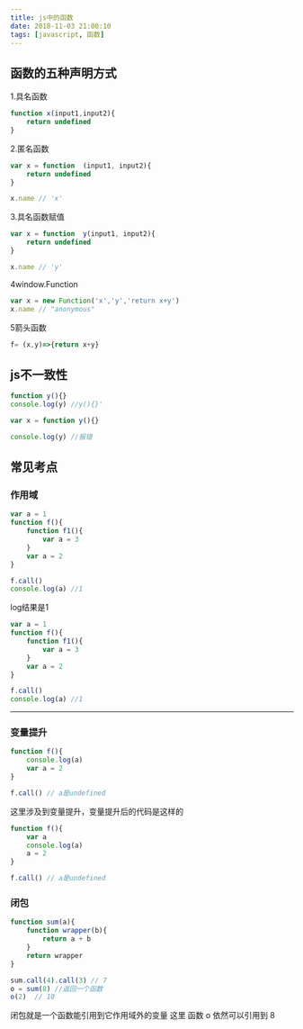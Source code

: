```yaml
---
title: js中的函数
date: 2018-11-03 21:00:10
tags: [javascript, 函数]
---
```


## 函数的五种声明方式

1.具名函数
```javascript
function x(input1,input2){
    return undefined
}
```

2.匿名函数
```javascript
var x = function  (input1, input2){
    return undefined
}

x.name // 'x'
```

3.具名函数赋值
```javascript
var x = function  y(input1, input2){
    return undefined
}

x.name // 'y'
```


4window.Function

```javascript
var x = new Function('x','y','return x+y')
x.name // "anonymous"
```


5箭头函数

```javascript
f= (x,y)=>{return x+y}
```



## js不一致性 

```javascript
function y(){}
console.log(y) //y(){}'
```
```javascript
var x = function y(){}

console.log(y) //报错
```

## 常见考点

### 作用域
```javascript
var a = 1
function f(){
    function f1(){
        var a = 3
    }
    var a = 2
}

f.call()
console.log(a) //1
```
log结果是1

```javascript
var a = 1
function f(){
    function f1(){
        var a = 3
    }
    var a = 2
}

f.call()
console.log(a) //1
```

-------


### 变量提升
```javascript
function f(){
    console.log(a)
    var a = 2
}

f.call() // a是undefined
```

这里涉及到变量提升，变量提升后的代码是这样的
```javascript
function f(){
    var a
    console.log(a)
    a = 2
}

f.call() // a是undefined
```
### 闭包

```javascript
function sum(a){
    function wrapper(b){
        return a + b
    }
    return wrapper
}

sum.call(4).call(3) // 7
o = sum(8) //返回一个函数
o(2)  // 10
```

闭包就是一个函数能引用到它作用域外的变量
这里 函数 o 依然可以引用到 8



